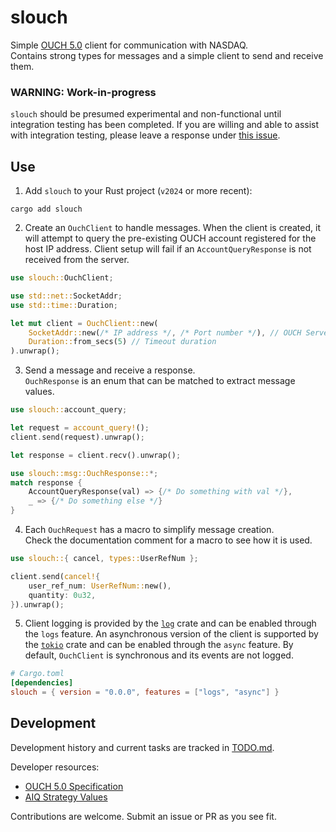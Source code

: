 
# slouch
Simple [OUCH 5.0](https://www.nasdaqtrader.com/content/technicalsupport/specifications/TradingProducts/OUCH5.0.pdf) client for communication with NASDAQ.<br>
Contains strong types for messages and a simple client to send and receive them.

### WARNING: Work-in-progress
`slouch` should be presumed experimental and non-functional until integration testing has been completed.
If you are willing and able to assist with integration testing, please leave a response under 
[this issue](https://github.com/j-stach/slouch/issues/1).

## Use
1. Add `slouch` to your Rust project (`v2024` or more recent):
```
cargo add slouch
```
2. Create an `OuchClient` to handle messages.
When the client is created, it will attempt to query the pre-existing OUCH account registered for the host IP address. 
Client setup will fail if an `AccountQueryResponse` is not received from the server.
```rust
use slouch::OuchClient;

use std::net::SocketAddr;
use std::time::Duration;

let mut client = OuchClient::new(
    SocketAddr::new(/* IP address */, /* Port number */), // OUCH Server port
    Duration::from_secs(5) // Timeout duration
).unwrap();
```
3. Send a message and receive a response. <br>
`OuchResponse` is an enum that can be matched to extract message values.
```rust
use slouch::account_query;

let request = account_query!();
client.send(request).unwrap();

let response = client.recv().unwrap();

use slouch::msg::OuchResponse::*;
match response {
    AccountQueryResponse(val) => {/* Do something with val */},
    _ => {/* Do something else */}
}
```
4. Each `OuchRequest` has a macro to simplify message creation. <br>
Check the documentation comment for a macro to see how it is used.
```rust
use slouch::{ cancel, types::UserRefNum };

client.send(cancel!{
    user_ref_num: UserRefNum::new(),
    quantity: 0u32,
}).unwrap();
```
5. Client logging is provided by the [`log`](https://docs.rs/log/latest/log/) crate and can be enabled through the `logs` feature. 
An asynchronous version of the client is supported by the [`tokio`](https://docs.rs/tokio/latest/tokio/) crate and can be enabled through the `async` feature.
By default, `OuchClient` is synchronous and its events are not logged.
```toml
# Cargo.toml
[dependencies]
slouch = { version = "0.0.0", features = ["logs", "async"] }
```
    

## Development
Development history and current tasks are tracked in [TODO.md](TODO.md).

Developer resources:
- [OUCH 5.0 Specification](https://www.nasdaqtrader.com/content/technicalsupport/specifications/TradingProducts/OUCH5.0.pdf)
- [AIQ Strategy Values](https://www.nasdaqtrader.com/TraderNews.aspx?id=ETU2023-8)

Contributions are welcome. Submit an issue or PR as you see fit.
